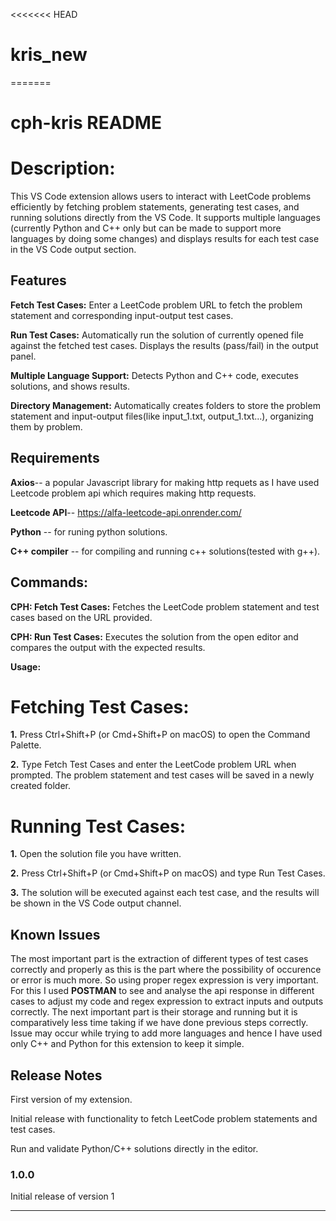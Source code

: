 <<<<<<< HEAD
# kris_new
=======
# cph-kris README
# Description:
This VS Code extension allows users to interact with LeetCode problems efficiently by fetching problem statements, generating test cases, and running solutions directly from the VS Code. It supports multiple languages (currently Python and C++ only but can be made to support more languages by doing some changes) and displays results for each test case in the VS Code output section.

## Features

**Fetch Test Cases:** Enter a LeetCode problem URL to fetch the problem statement and corresponding input-output test cases.

**Run Test Cases:** Automatically run the solution of currently opened file against the fetched test cases. Displays the results (pass/fail) in the output panel.

**Multiple Language Support:** Detects Python and C++ code, executes solutions, and shows results.

**Directory Management:** Automatically creates folders to store the problem statement and input-output files(like input_1.txt, output_1.txt...), organizing them by problem.


## Requirements

**Axios**-- a popular Javascript library for making http requets as I have used Leetcode problem api which requires making http requests.

**Leetcode API**-- https://alfa-leetcode-api.onrender.com/

**Python** -- for runing python solutions.

**C++ compiler** -- for compiling and running c++ solutions(tested with g++).


## Commands:

**CPH: Fetch Test Cases:** Fetches the LeetCode problem statement and test cases based on the URL provided.

**CPH: Run Test Cases:** Executes the solution from the open editor and compares the output with the expected results.


**Usage:**

# Fetching Test Cases:

**1.** Press Ctrl+Shift+P (or Cmd+Shift+P on macOS) to open the Command Palette.

**2.** Type Fetch Test Cases and enter the LeetCode problem URL when prompted. The problem statement and test cases will be saved in a newly created folder.


# Running Test Cases:

**1.** Open the solution file you have written.

**2.** Press Ctrl+Shift+P (or Cmd+Shift+P on macOS) and type Run Test Cases.

**3.** The solution will be executed against each test case, and the results will be shown in the VS Code output channel.


## Known Issues

The most important part is the extraction of different types of test cases correctly and properly as this is the part where the possibility of occurence or error is much more. So using proper regex expression is very important. For this I used **POSTMAN**  to see and analyse the api response in different cases to adjust my code and regex expression to extract inputs and outputs correctly. The next important part is their storage and running but it is comparatively less time taking if we have done previous steps correctly. Issue may occur while trying to add more languages and hence I have used only C++ and Python for this extension to keep it simple.

## Release Notes

First version of my extension.

Initial release with functionality to fetch LeetCode problem statements and test cases.

Run and validate Python/C++ solutions directly in the editor.

### 1.0.0

Initial release of version 1

---
